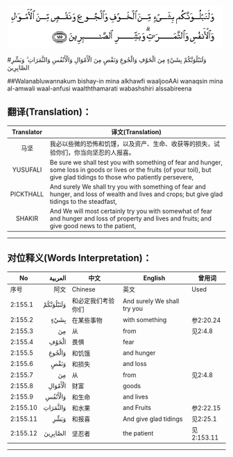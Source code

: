 ![002:155](images/002_155.gif)

#وَلَنَبْلُوَنَّكُمْ بِشَيْءٍ مِنَ الْخَوْفِ وَالْجُوعِ وَنَقْصٍ مِنَ الْأَمْوَالِ وَالْأَنْفُسِ وَالثَّمَرَاتِ ۗ وَبَشِّرِ الصَّابِرِينَ 

##Walanabluwannakum bishay-in mina alkhawfi waaljooAAi wanaqsin mina al-amwali waal-anfusi waalththamarati wabashshiri alssabireena 

## 翻译(Translation)：

| Translator | 译文(Translation)                                            |
| :--------: | ------------------------------------------------------------ |
|    马坚    | 我必以些微的恐怖和饥馑，以及资产、生命、收获等的损失，试验你们，你当向坚忍的人报喜。 |
|  YUSUFALI  | Be sure we shall test you with something of fear and hunger, some loss in goods or lives or the fruits (of your toil), but give glad tidings to those who patiently persevere, |
| PICKTHALL  | And surely We shall try you with something of fear and hunger, and loss of wealth and lives and crops; but give glad tidings to the steadfast, |
|   SHAKIR   | And We will most certainly try you with somewhat of fear and hunger and loss of property and lives and fruits; and give good news to the patient, |

---

## 对位释义(Words Interpretation)：

| No       |   العربية | 中文               | English                     | 曾用词     |
| -------- | --------: | ------------------ | --------------------------- | ---------- |
| 序号     |      阿文 | Chinese            | 英文                        | Used       |
| 2:155.1  | وَلَنَبْلُوَنَّكُمْ | 和必定我们考验你们 | And surely We shall try you |            |
| 2:155.2  |      بِشَيْءٍ | 在某些事物         | with something              | 参2:20.24  |
| 2:155.3  |        مِنَ | 从                 | from                        | 见2:4.8    |
| 2:155.4  |     الْخَوْفِ | 畏惧               | fear                        |            |
| 2:155.5  |    وَالْجُوعِ | 和饥饿             | and hunger                  |            |
| 2:155.6  |      وَنَقْصٍ | 和损失             | and loss                    |            |
| 2:155.7  |        مِنَ | 从                 | from                        | 见2:4.8    |
| 2:155.8  |   الْأَمْوَالِ | 财富               | goods                       |            |
| 2:155.9  |   وَالْأَنْفُسِ | 和生命             | and lives                   |            |
| 2:155.10 |  وَالثَّمَرَاتِ | 和水果             | and Fruits                  | 参2:22.15  |
| 2:155.11 |      وَبَشِّرِ | 和报喜             | And give glad tidings       | 见2:25.1   |
| 2:155.12 |  الصَّابِرِينَ | 坚忍者             | the patient                 | 见2:153.11 |

---

